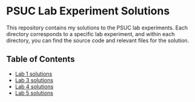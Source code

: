 # PSUC Lab Experiment Solutions

This repository contains my solutions to the PSUC lab experiments. Each directory corresponds to a specific lab experiment, and within each directory, you can find the source code and relevant files for the solution.

## Table of Contents

- [Lab 1 solutions](./lab%201/)
- [Lab 3 solutions](./lab%203/)
- [Lab 4 solutions](./lab%204/)
- [Lab 5 solutions](./lab%205/)
